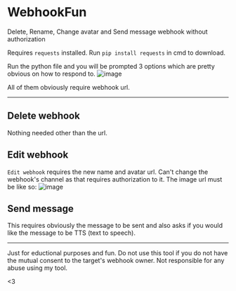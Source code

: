 # WebhookFun
Delete, Rename, Change avatar and Send message webhook without authorization

Requires `requests` installed.
Run `pip install requests` in cmd to download.

Run the python file and you will be prompted 3 options which are pretty obvious on how to respond to.
![image](https://user-images.githubusercontent.com/68619882/122314292-f0570700-cee5-11eb-97bf-3d7c7e54c122.png)


All of them obviously require webhook url.

---

## Delete webhook
Nothing needed other than the url.


## Edit webhook

`Edit webhook` requires the new name and avatar url. Can't change the webhook's channel as that requires authorization to it. 
The image url must be like so:
![image](https://user-images.githubusercontent.com/68619882/122314412-2300ff80-cee6-11eb-8f6d-a12ed15e8b83.png)


## Send message

This requires obviously the message to be sent and also asks if you would like the message to be TTS (text to speech).

---

Just for eductional purposes and fun. Do not use this tool if you do not have the mutual consent to the target's webhook owner.
Not responsible for any abuse using my tool.

<3
